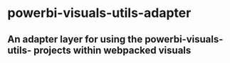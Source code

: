 # powerbi-visuals-utils-adapter
## An adapter layer for using the powerbi-visuals-utils-<X> projects within webpacked visuals
